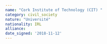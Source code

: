 ```yaml
---
name: "Cork Institute of Technology (CIT) "
category: civil_society
nature: "Université"
nationality: IRL
alliance: 
date_signed: '2018-11-12'
---
```

    